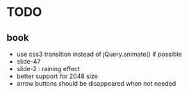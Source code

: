 # TODO
## book
* use css3 transition instead of jQuery.animate() if possible
* slide-47
* slide-2 : raining effect
* better support for 2048 size
* arrow buttons should be disappeared when not needed
